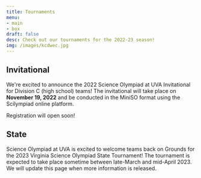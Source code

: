```yaml
---
title: Tournaments
menu:
- main
- box
draft: false
desc: Check out our tournaments for the 2022-23 season!
img: /images/kcdwec.jpg
---
```


## Invitational

We're excited to announce the 2022 Science Olympiad at UVA Invitational for Division C (high school) teams!
The invitational will take place on **November 19, 2022** and be conducted in the MiniSO format using the Scilympiad online platform.

Registration will open soon!

[//]: # ({{< button "register-button" "Register!" "https:/www.google.com" true >}})

## State

Science Olympiad at UVA is excited to welcome teams back on Grounds for the 2023 Virginia Science Olympiad State Tournament!
The tournament is expected to take place sometime between late-March and mid-April 2023. We will update this page when more
information is released.

